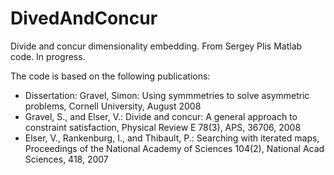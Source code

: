 DivedAndConcur
==============

Divide and concur dimensionality embedding.  From Sergey Plis Matlab code.  In progress.

The code is based on the following publications:
- Dissertation:   Gravel,  Simon:   Using  symmmetries   to  solve
  asymmetric problems, Cornell University, August 2008
- Gravel, S., and Elser, V.: Divide and concur: A general approach
  to constraint satisfaction, Physical Review E 78(3), APS, 36706,
  2008
- Elser,  V., Rankenburg,  I.,  and Thibault,  P.: Searching  with
  iterated maps,  Proceedings of the National  Academy of Sciences
  104(2), National Acad Sciences, 418, 2007
